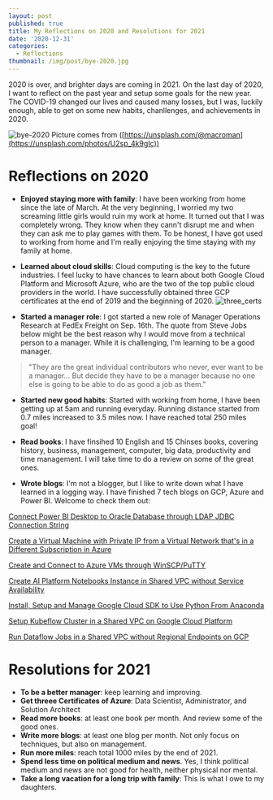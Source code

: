 ```yaml
---
layout: post
published: true
title: My Reflections on 2020 and Resolutions for 2021
date: '2020-12-31'
categories:
  - Reflections
thumbnail: /img/post/bye-2020.jpg
---
```

2020 is over, and brighter days are coming in 2021. On the last day of 2020, I want to reflect on the past year and setup some goals for the new year. The COVID-19 changed our lives and caused many losses, but I was, luckily enough, able to get on some new habits, chanllenges, and achievements in 2020.

<!--more-->

![bye-2020]({{site.baseurl}}/img/post/bye-2020.jpg)
Picture comes from ([https://unsplash.com/@macroman](https://unsplash.com/photos/U2sp_4k9gIc))

# Reflections on 2020

- **Enjoyed staying more with family**: I have been working from home since the late of March. At the very beginning, I worried my two screaming little girls would ruin my work at home. It turned out that I was completely wrong. They know when they cann't disrupt me and when they can ask me to play games with them. To be honest, I have got used to working from home and I'm really enjoying the time staying with my family at home.

- **Learned about cloud skills**: Cloud computing is the key to the future industries. I feel lucky to have chances to learn about both Google Cloud Platform and Microsoft Azure, who are the two of the top public cloud providers in the world. I have successfully obtained three GCP certificates at the end of 2019 and the beginning of 2020.
![three_certs]({{site.baseurl}}/img/post/ThreeCerts.JPG)

- **Started a manager role**: I got started a new role of Manager Operations Research at FedEx Freight on Sep. 16th. The quote from Steve Jobs below might be the best reason why I would move from a technical person to a manager. While it is challenging, I'm learning to be a good manager.

> "They are the great individual contributors who never, ever want to be a manager... But decide they have to be a manager because no one else is going to be able to do as good a job as them."

- **Started new good habits**: Started with working from home, I have been getting up at 5am and running everyday. Running distance started from 0.7 miles increased to 3.5 miles now. I have reached total 250 miles goal!

- **Read books**: I have finsihed 10 English and 15 Chinses books, covering history, business, management, computer, big data, productivity and time management. I will take time to do a review on some of the great ones.

- **Wrote blogs**: I'm not a blogger, but I like to write down what I have learned in a logging way. I have finished 7 tech blogs on GCP, Azure and Power BI. Welcome to check them out:

[Connect Power BI Desktop to Oracle Database through LDAP JDBC Connection String](https://leifengblog.net/blog/connect-power-bi-desktop-to-oracle-database-through-ldap-jdbc-connection-string/)

[Create a Virtual Machine with Private IP from a Virtual Network that's in a Different Subscription in Azure](https://leifengblog.net/blog/create-a-virtual-machine-with-private-ip-from-a-virtual-network/)

[Create and Connect to Azure VMs through WinSCP/PuTTY](https://leifengblog.net/blog/create-and-connect-to-azure-vm-under-company-proxy/)

[Create AI Platform Notebooks Instance in Shared VPC without Service Availability](https://leifengblog.net/blog/create-ai-platform-notebooks-instance-in-shared-vpc-without-service-availability/)

[Install, Setup and Manage Google Cloud SDK to Use Python From Anaconda](https://leifengblog.net/blog/Installing-Google-Cloud-SDK-to-Use-Python-from-Anaconda/)

[Setup Kubeflow Cluster in a Shared VPC on Google Cloud Platform](https://leifengblog.net/blog/setup-kubeflow-cluster-in-shared-vpc-on-google-cloud-platform/)

[Run Dataflow Jobs in a Shared VPC without Regional Endpoints on GCP](https://leifengblog.net/blog/run-dataflow-jobs-in-a-shared-vpc-on-gcp/)

# Resolutions for 2021

- **To be a better manager**: keep learning and improving.
- **Get threee Certificates of Azure**: Data Scientist, Administrator, and Solution Architect
- **Read more books**: at least one book per month. And review some of the good ones.
- **Write more blogs**: at least one blog per month. Not only focus on techniques, but also on management. 
- **Run more miles**: reach total 1000 miles by the end of 2021. 
- **Spend less time on political medium and news**. Yes, I think political medium and news are not good for health, neither physical nor mental.
- **Take a long vacation for a long trip with family**: This is what I owe to my daughters.



